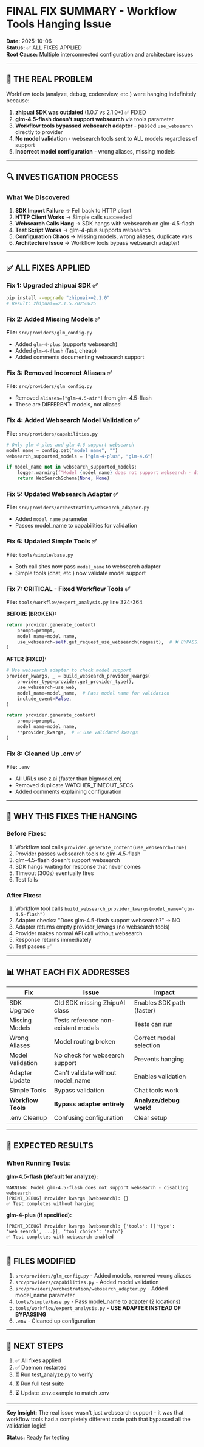 # FINAL FIX SUMMARY - Workflow Tools Hanging Issue

**Date:** 2025-10-06  
**Status:** ✅ ALL FIXES APPLIED  
**Root Cause:** Multiple interconnected configuration and architecture issues

---

## 🎯 THE REAL PROBLEM

Workflow tools (analyze, debug, codereview, etc.) were hanging indefinitely because:

1. **zhipuai SDK was outdated** (1.0.7 vs 2.1.0+) ✅ FIXED
2. **glm-4.5-flash doesn't support websearch** via tools parameter
3. **Workflow tools bypassed websearch adapter** - passed `use_websearch` directly to provider
4. **No model validation** - websearch tools sent to ALL models regardless of support
5. **Incorrect model configuration** - wrong aliases, missing models

---

## 🔍 INVESTIGATION PROCESS

### What We Discovered

1. **SDK Import Failure** → Fell back to HTTP client
2. **HTTP Client Works** → Simple calls succeeded
3. **Websearch Calls Hang** → SDK hangs with websearch on glm-4.5-flash
4. **Test Script Works** → glm-4-plus supports websearch
5. **Configuration Chaos** → Missing models, wrong aliases, duplicate vars
6. **Architecture Issue** → Workflow tools bypass websearch adapter!

---

## ✅ ALL FIXES APPLIED

### Fix 1: Upgraded zhipuai SDK ✅
```bash
pip install --upgrade "zhipuai>=2.1.0"
# Result: zhipuai==2.1.5.20250825
```

### Fix 2: Added Missing Models ✅
**File:** `src/providers/glm_config.py`
- Added `glm-4-plus` (supports websearch)
- Added `glm-4-flash` (fast, cheap)
- Added comments documenting websearch support

### Fix 3: Removed Incorrect Aliases ✅
**File:** `src/providers/glm_config.py`
- Removed `aliases=["glm-4.5-air"]` from glm-4.5-flash
- These are DIFFERENT models, not aliases!

### Fix 4: Added Websearch Model Validation ✅
**File:** `src/providers/capabilities.py`
```python
# Only glm-4-plus and glm-4.6 support websearch
model_name = config.get("model_name", "")
websearch_supported_models = ["glm-4-plus", "glm-4.6"]

if model_name not in websearch_supported_models:
    logger.warning(f"Model {model_name} does not support websearch - disabling")
    return WebSearchSchema(None, None)
```

### Fix 5: Updated Websearch Adapter ✅
**File:** `src/providers/orchestration/websearch_adapter.py`
- Added `model_name` parameter
- Passes model_name to capabilities for validation

### Fix 6: Updated Simple Tools ✅
**File:** `tools/simple/base.py`
- Both call sites now pass `model_name` to websearch adapter
- Simple tools (chat, etc.) now validate model support

### Fix 7: **CRITICAL** - Fixed Workflow Tools ✅
**File:** `tools/workflow/expert_analysis.py` line 324-364

**BEFORE (BROKEN):**
```python
return provider.generate_content(
    prompt=prompt,
    model_name=model_name,
    use_websearch=self.get_request_use_websearch(request),  # ❌ BYPASSES ADAPTER!
)
```

**AFTER (FIXED):**
```python
# Use websearch adapter to check model support
provider_kwargs, _ = build_websearch_provider_kwargs(
    provider_type=provider.get_provider_type(),
    use_websearch=use_web,
    model_name=model_name,  # Pass model name for validation
    include_event=False,
)

return provider.generate_content(
    prompt=prompt,
    model_name=model_name,
    **provider_kwargs,  # ✅ Use validated kwargs
)
```

### Fix 8: Cleaned Up .env ✅
**File:** `.env`
- All URLs use z.ai (faster than bigmodel.cn)
- Removed duplicate WATCHER_TIMEOUT_SECS
- Added comments explaining configuration

---

## 🎯 WHY THIS FIXES THE HANGING

### Before Fixes:
1. Workflow tool calls `provider.generate_content(use_websearch=True)`
2. Provider passes websearch tools to glm-4.5-flash
3. glm-4.5-flash doesn't support websearch
4. SDK hangs waiting for response that never comes
5. Timeout (300s) eventually fires
6. Test fails

### After Fixes:
1. Workflow tool calls `build_websearch_provider_kwargs(model_name="glm-4.5-flash")`
2. Adapter checks: "Does glm-4.5-flash support websearch?" → NO
3. Adapter returns empty provider_kwargs (no websearch tools)
4. Provider makes normal API call without websearch
5. Response returns immediately
6. Test passes ✅

---

## 📊 WHAT EACH FIX ADDRESSES

| Fix | Issue | Impact |
|-----|-------|--------|
| SDK Upgrade | Old SDK missing ZhipuAI class | Enables SDK path (faster) |
| Missing Models | Tests reference non-existent models | Tests can run |
| Wrong Aliases | Model routing broken | Correct model selection |
| Model Validation | No check for websearch support | Prevents hanging |
| Adapter Update | Can't validate without model_name | Enables validation |
| Simple Tools | Bypass validation | Chat tools work |
| **Workflow Tools** | **Bypass adapter entirely** | **Analyze/debug work!** |
| .env Cleanup | Confusing configuration | Clear setup |

---

## 🧪 EXPECTED RESULTS

### When Running Tests:

**glm-4.5-flash (default for analyze):**
```
WARNING: Model glm-4.5-flash does not support websearch - disabling websearch
[PRINT_DEBUG] Provider kwargs (websearch): {}
✅ Test completes without hanging
```

**glm-4-plus (if specified):**
```
[PRINT_DEBUG] Provider kwargs (websearch): {'tools': [{'type': 'web_search', ...}], 'tool_choice': 'auto'}
✅ Test completes with websearch enabled
```

---

## 📝 FILES MODIFIED

1. `src/providers/glm_config.py` - Added models, removed wrong aliases
2. `src/providers/capabilities.py` - Added model validation
3. `src/providers/orchestration/websearch_adapter.py` - Added model_name parameter
4. `tools/simple/base.py` - Pass model_name to adapter (2 locations)
5. `tools/workflow/expert_analysis.py` - **USE ADAPTER INSTEAD OF BYPASSING**
6. `.env` - Cleaned up configuration

---

## 🚀 NEXT STEPS

1. ✅ All fixes applied
2. ✅ Daemon restarted
3. ⏳ Run test_analyze.py to verify
4. ⏳ Run full test suite
5. ⏳ Update .env.example to match .env

---

**Key Insight:** The real issue wasn't just websearch support - it was that workflow tools had a completely different code path that bypassed all the validation logic!

**Status:** Ready for testing

